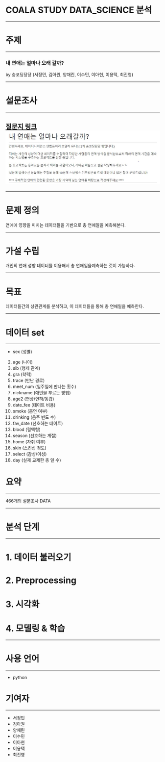 # COALA STUDY DATA_SCIENCE 분석

---

# 주제
---
### 내 연애는 얼마나 오래 갈까?
 by 숭코딩당당 (서정민, 김아원, 양채린, 이수민, 이아현, 이용택, 최진영)
 
 ---

# 설문조사 
---
 [질문지 링크](https://forms.gle/apcjFRh9kpr36MkeA)
![jigugn](img/1.jpg)
---

---
# 문제 정의

연애에 영향을 미치는 데이터들을 기반으로 총 연애일을 예측해본다.

---

# 가설 수립

개인의 연애 성향 데이터를 이용해서 총 연애일을예측하는 것이 가능하다.

---

# 목표

데이터들간의 상관관계를 분석하고, 이 데이터들을 통해 총 연애일을 예측한다.  

---

# 데이터 set
---
- sex (성별)
2. age (나이)
3. sib (형제 관계)
4. gra (학력)
5. trace (만난 경로)
6. meet_num (일주일에 만나는 횟수)
7. nickname (애인을 부르는 방법)
8. age2 (연상/연하/동갑)
9. date_fee (데이트 비용)
10. smoke (흡연 여부)
11. drinking (음주 빈도 수)
12. fav_date (선호하는 데이트)
13. blood (혈액형)
14. season (선호하는 계절)
15. home (자취 여부)
16. skin (스킨십 정도)
17. select (감성/이성)
18. day (실제 교제한 총 일 수)


# 요약
---

466개의 설문조사 DATA

---

# 분석 단계
---

# 1. 데이터 불러오기
# 2. Preprocessing
# 3. 시각화
# 4. 모델링 & 학습

---

# 사용 언어
---
- python

# 기여자
---
- 서정민
- 김아원
- 양채린
- 이수민
- 이아현
- 이용택
- 최진영

